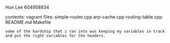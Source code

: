 Hun Lee
604958834

contents:
    vagrant files:
        simple-router.cpp
        arp-cache.cpp
        routing-table.cpp 
    README.md
    Makefile

    some of the hardship that i ran into was keeping my variables in track and put the right variables for the headers.